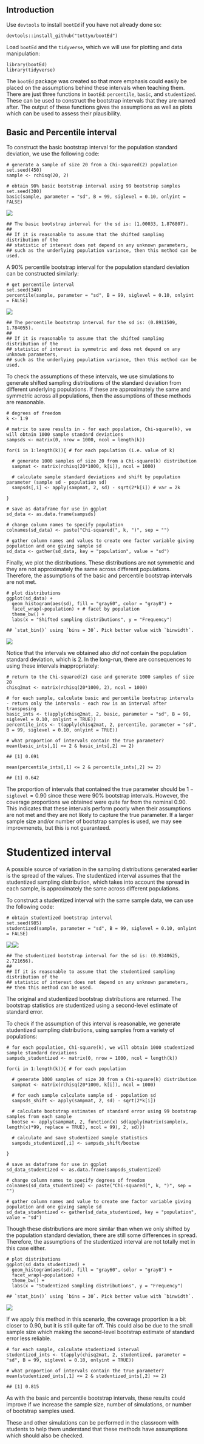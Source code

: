 ## Introduction

Use `devtools` to install `bootEd` if you have not already done so:

    devtools::install_github("tottyn/bootEd")

Load `bootEd` and the `tidyverse`, which we will use for plotting and
data manipulation:

    library(bootEd)
    library(tidyverse)

The `bootEd` package was created so that more emphasis could easily be
placed on the assumptions behind these intervals when teaching them.
There are just three functions in `bootEd`: `percentile`, `basic`, and
`studentized`. These can be used to construct the bootstrap intervals
that they are named after. The output of these functions gives the
assumptions as well as plots which can be used to assess their
plausibility.

## Basic and Percentile interval

To construct the basic bootstrap interval for the population standard
deviation, we use the following code:

    # generate a sample of size 20 from a Chi-squared(2) population
    set.seed(450)
    sample <- rchisq(20, 2)

    # obtain 90% basic bootstrap interval using 99 bootstrap samples
    set.seed(300)
    basic(sample, parameter = "sd", B = 99, siglevel = 0.10, onlyint = FALSE)

![](examples_files/figure-markdown_strict/unnamed-chunk-3-1.png)

    ## The basic bootstrap interval for the sd is: (1.00033, 1.876807).
    ## 
    ## If it is reasonable to assume that the shifted sampling distribution of the 
    ## statistic of interest does not depend on any unknown parameters, 
    ## such as the underlying population variance, then this method can be used.

A 90% percentile bootstrap interval for the population standard
deviation can be constructed similarly:

    # get percentile interval
    set.seed(340)
    percentile(sample, parameter = "sd", B = 99, siglevel = 0.10, onlyint = FALSE)

![](examples_files/figure-markdown_strict/unnamed-chunk-4-1.png)

    ## The percentile bootstrap interval for the sd is: (0.8911509, 1.784055).
    ## 
    ## If it is reasonable to assume that the shifted sampling distribution of the 
    ## statistic of interest is symmetric and does not depend on any unknown parameters, 
    ## such as the underlying population variance, then this method can be used.

To check the assumptions of these intervals, we use simulations to
generate shifted sampling distributions of the standard deviation from
different underlying populations. If these are approximately the same
and symmetric across all populations, then the assumptions of these
methods are reasonable.

    # degrees of freedom
    k <- 1:9

    # matrix to save results in - for each population, Chi-square(k), we will obtain 1000 sample standard deviations
    sampsds <- matrix(0, nrow = 1000, ncol = length(k))

    for(i in 1:length(k)){ # for each population (i.e. value of k)
      
      # generate 1000 samples of size 20 from a Chi-square(k) distribution
      sampmat <- matrix(rchisq(20*1000, k[i]), ncol = 1000)
      
      # calculate sample standard deviations and shift by population parameter (sample sd - population sd)
      sampsds[,i] <- apply(sampmat, 2, sd) - sqrt(2*k[i]) # var = 2k
      
    }

    # save as dataframe for use in ggplot
    sd_data <- as.data.frame(sampsds)

    # change column names to specify population
    colnames(sd_data) <- paste("Chi-squared(", k, ")", sep = "")

    # gather column names and values to create one factor variable giving population and one giving sample sd
    sd_data <- gather(sd_data, key = "population", value = "sd")

Finally, we plot the distributions. These distributions are not symmetric and
they are not approximately the same across different
populations. Therefore, the assumptions of the basic and percentile
bootstrap intervals are not met.

    # plot distributions
    ggplot(sd_data) +
      geom_histogram(aes(sd), fill = "gray60", color = "gray8") +
      facet_wrap(~population) + # facet by population
      theme_bw() +
      labs(x = "Shifted sampling distributions", y = "Frequency")

    ## `stat_bin()` using `bins = 30`. Pick better value with `binwidth`.

![](examples_files/figure-markdown_strict/unnamed-chunk-6-1.png)

Notice that the intervals we obtained also *did not* contain the
population standard deviation, which is 2. In the long-run, there are
consequences to using these intervals inappropriately:

    # return to the Chi-squared(2) case and generate 1000 samples of size 20
    chisq2mat <- matrix(rchisq(20*1000, 2), ncol = 1000)

    # for each sample, calculate basic and percentile bootstrap intervals - return only the intervals - each row is an interval after transposing
    basic_ints <- t(apply(chisq2mat, 2, basic, parameter = "sd", B = 99, siglevel = 0.10, onlyint = TRUE))
    percentile_ints <- t(apply(chisq2mat, 2, percentile, parameter = "sd", B = 99, siglevel = 0.10, onlyint = TRUE))

    # what proportion of intervals contain the true parameter?
    mean(basic_ints[,1] <= 2 & basic_ints[,2] >= 2)

    ## [1] 0.691

    mean(percentile_ints[,1] <= 2 & percentile_ints[,2] >= 2)

    ## [1] 0.642

The proportion of intervals that contained the true parameter should be
1 − `siglevel` = 0.90 since these were 90% bootstrap intervals. However,
the coverage proportions we obtained were quite far from the nominal
0.90. This indicates that these intervals perform poorly when their
assumptions are not met and they are not likely to capture the true
parameter. If a larger sample size and/or number of bootstrap samples is
used, we may see improvmenets, but this is not guaranteed.

# Studentized interval

A possible source of variation in the sampling distributions generated 
earlier is the spread of the values. The studentized
interval assumes that the studentized sampling distribution, which takes
into account the spread in each sample, is approximately the same across
different populations.

To construct a studentized interval with the same sample data, we can
use the following code:

    # obtain studentized bootstrap interval
    set.seed(985)
    studentized(sample, parameter = "sd", B = 99, siglevel = 0.10, onlyint = FALSE)

![](examples_files/figure-markdown_strict/unnamed-chunk-8-1.png)![](examples_files/figure-markdown_strict/unnamed-chunk-8-2.png)

    ## The studentized bootstrap interval for the sd is: (0.9340625, 2.721656).
    ## 
    ## If it is reasonable to assume that the studentized sampling distribution of the 
    ## statistic of interest does not depend on any unknown parameters, 
    ## then this method can be used.

The original and studentized bootstrap distributions are returned. The
bootstrap statistics are studentized using a second-level estimate of
standard error.

To check if the assumption of this interval is reasonable, we generate
studentized sampling distributions, using samples from a variety of
populations:

    # for each population, Chi-square(k), we will obtain 1000 studentized sample standard deviations
    sampsds_studentized <- matrix(0, nrow = 1000, ncol = length(k))

    for(i in 1:length(k)){ # for each population
      
      # generate 1000 samples of size 20 from a Chi-square(k) distribution
      sampmat <- matrix(rchisq(20*1000, k[i]), ncol = 1000)
      
      # for each sample calculate sample sd - population sd
      sampsds_shift <- apply(sampmat, 2, sd) - sqrt(2*k[i])
      
      # calculate bootstrap estimates of standard error using 99 bootstrap samples from each sample
      bootse <- apply(sampmat, 2, function(x) sd(apply(matrix(sample(x, length(x)*99, replace = TRUE), ncol = 99), 2, sd)))
      
      # calculate and save studentized sample statistics
      sampsds_studentized[,i] <- sampsds_shift/bootse
      
    }

    # save as dataframe for use in ggplot
    sd_data_studentized <- as.data.frame(sampsds_studentized)

    # change column names to specify degrees of freedom
    colnames(sd_data_studentized) <- paste("Chi-squared(", k, ")", sep = "")

    # gather column names and value to create one factor variable giving population and one giving sample sd
    sd_data_studentized <- gather(sd_data_studentized, key = "population", value = "sd")

Though these distributions are more similar than when we only shifted by
the population standard deviation, there are still some differences in spread. 
Therefore, the assumptions of the studentized interval are not totally
met in this case either.

    # plot distributions
    ggplot(sd_data_studentized) +
      geom_histogram(aes(sd), fill = "gray60", color = "gray8") +
      facet_wrap(~population) +
      theme_bw() +
      labs(x = "Studentized sampling distributions", y = "Frequency")

    ## `stat_bin()` using `bins = 30`. Pick better value with `binwidth`.

![](examples_files/figure-markdown_strict/unnamed-chunk-10-1.png)

If we apply this method in this scenario, the coverage proportion is a
bit closer to 0.90, but it is still quite far off. This could also be due to 
the small sample size which making the second-level bootstrap estimate of 
standard error less reliable.

    # for each sample, calculate studentized interval
    studentized_ints <- t(apply(chisq2mat, 2, studentized, parameter = "sd", B = 99, siglevel = 0.10, onlyint = TRUE))

    # what proportion of intervals contain the true parameter?
    mean(studentized_ints[,1] <= 2 & studentized_ints[,2] >= 2)

    ## [1] 0.815

As with the basic and percentile bootstrap intervals, these results
could improve if we increase the sample size, number of simulations, or
number of bootstrap samples used.

These and other simulations can be performed in the classroom with
students to help them understand that these methods have assumptions
which should also be checked.
